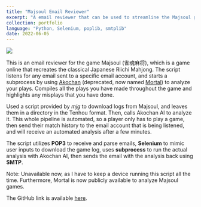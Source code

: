 ```yaml
---
title: "Majsoul Email Reviewer"
excerpt: "A email reviewer that can be used to streamline the Majsoul game review process with an AI <br><img src='/images/portfolio/majsoul-reviewer.gif'>"
collection: portfolio
language: "Python, Selenium, poplib, smtplib"
date: 2022-06-05
---
```


<img src='/images/portfolio/majsoul-reviewer.gif'>

This is an email reviewer for the game Majsoul (雀魂麻将), which is a game online that recreates the classical Japanese Riichi Mahjong. The script listens for any email sent to a specific email account, and starts a subprocess by using [Akochan](https://github.com/critter-mj/akochan) (deprecated, now named [Mortal](https://github.com/Equim-chan/Mortal)) to analyze your plays. Compiles all the plays you have made throughout the game and highlights any misplays that you have done. 

Used a script provided by *mjg* to download logs from Majsoul, and leaves them in a directory in the Tenhou format. Then, calls Akochan AI to analyze it. This whole pipeline is automated, so a player only has to play a game, then send their match history to the email account that is being listened, and will receive an automated analysis after a few minutes. 

The script utilizes **POP3** to receive and parse emails, **Selenium** to mimic user inputs to download the game log, uses **subprocess** to run the actual analysis with Akochan AI, then sends the email with the analysis back using **SMTP**. 

Note: Unavailable now, as I have to keep a device running this script all the time. Furthermore, Mortal is now publicly available to analyze Majsoul games. 

The GitHub link is available [here](https://github.com/Lei-Tin/MajsoulEmailReviewer). 
